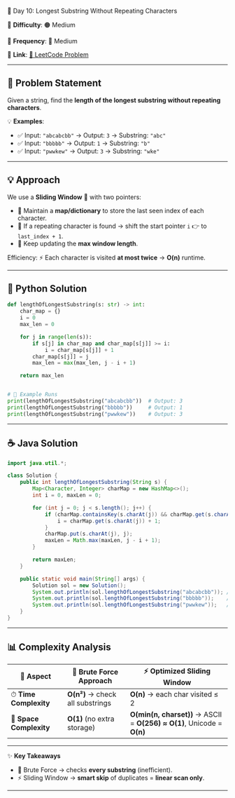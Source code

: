 🌟 Day 10: Longest Substring Without Repeating Characters

📌 **Difficulty**: 🟠 Medium

📌 **Frequency**: 🔄 Medium

📌 **Link**: [🔗 LeetCode Problem](https://leetcode.com/problems/longest-substring-without-repeating-characters/)

---

## 📝 Problem Statement

Given a string, find the **length of the longest substring without repeating characters**.

💡 **Examples**:

* ✅ Input: `"abcabcbb"` → Output: `3` → Substring: `"abc"`
* ✅ Input: `"bbbbb"` → Output: `1` → Substring: `"b"`
* ✅ Input: `"pwwkew"` → Output: `3` → Substring: `"wke"`

---

## 💡 Approach

We use a **Sliding Window** 📏 with two pointers:

* 🔹 Maintain a **map/dictionary** to store the last seen index of each character.
* 🔹 If a repeating character is found → shift the start pointer `i` 👉 to `last_index + 1`.
* 🔹 Keep updating the **max window length**.

Efficiency:
⚡ Each character is visited **at most twice** → **O(n)** runtime.

---

## 🐍 Python Solution

```python
def lengthOfLongestSubstring(s: str) -> int:
    char_map = {}
    i = 0
    max_len = 0

    for j in range(len(s)):
        if s[j] in char_map and char_map[s[j]] >= i:
            i = char_map[s[j]] + 1
        char_map[s[j]] = j
        max_len = max(max_len, j - i + 1)

    return max_len


# 🚀 Example Runs
print(lengthOfLongestSubstring("abcabcbb"))  # Output: 3
print(lengthOfLongestSubstring("bbbbb"))     # Output: 1
print(lengthOfLongestSubstring("pwwkew"))    # Output: 3
```

---

## ☕ Java Solution

```java
import java.util.*;

class Solution {
    public int lengthOfLongestSubstring(String s) {
        Map<Character, Integer> charMap = new HashMap<>();
        int i = 0, maxLen = 0;

        for (int j = 0; j < s.length(); j++) {
            if (charMap.containsKey(s.charAt(j)) && charMap.get(s.charAt(j)) >= i) {
                i = charMap.get(s.charAt(j)) + 1;
            }
            charMap.put(s.charAt(j), j);
            maxLen = Math.max(maxLen, j - i + 1);
        }

        return maxLen;
    }

    public static void main(String[] args) {
        Solution sol = new Solution();
        System.out.println(sol.lengthOfLongestSubstring("abcabcbb")); // 3
        System.out.println(sol.lengthOfLongestSubstring("bbbbb"));    // 1
        System.out.println(sol.lengthOfLongestSubstring("pwwkew"));   // 3
    }
}
```

---

## 📊 Complexity Analysis

| 🔎 Aspect               | 🐌 Brute Force Approach          | ⚡ Optimized Sliding Window                                             |
| ----------------------- | -------------------------------- | ---------------------------------------------------------------------- |
| ⏱ **Time Complexity**   | **O(n²)** → check all substrings | **O(n)** → each char visited ≤ 2                                       |
| 💾 **Space Complexity** | **O(1)** (no extra storage)      | **O(min(n, charset))** → ASCII = **O(256) ≈ O(1)**, Unicode = **O(n)** |

---

✨ **Key Takeaways**

* 🐢 Brute Force → checks **every substring** (inefficient).
* ⚡ Sliding Window → **smart skip** of duplicates = **linear scan only**.

---
